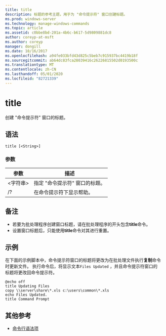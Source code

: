 ```yaml
---
title: title
description: 标题的参考主题，用于为 "命令提示符" 窗口创建标题。
ms.prod: windows-server
ms.technology: manage-windows-commands
ms.topic: article
ms.assetid: c0bbe8bd-201a-4b6c-b617-5d9809881dc8
author: coreyp-at-msft
ms.author: coreyp
manager: dongill
ms.date: 10/16/2017
ms.openlocfilehash: a94fe033bfd43d825c5beb7c915937bc4419b18f
ms.sourcegitcommit: ab64dc83fca28039416c26226815502d0193500c
ms.translationtype: MT
ms.contentlocale: zh-CN
ms.lasthandoff: 05/01/2020
ms.locfileid: "82721339"
---
```

# <a name="title"></a>title

创建 "命令提示符" 窗口的标题。



## <a name="syntax"></a>语法

```
title [<String>]
```

### <a name="parameters"></a>参数

|参数|描述|
|---------|-----------|
|\<字符串>|指定 "命令提示符" 窗口的标题。|
|/?|在命令提示符下显示帮助。|

## <a name="remarks"></a>备注

-   若要为批处理程序创建窗口标题，请在批处理程序的开头包含**title**命令。
-   设置窗口标题后，只能使用**title**命令对其进行重置。

## <a name="examples"></a>示例

在下面的示例脚本中，命令提示符窗口的标题将更改为在批处理文件执行**复制**命令时更新文件。 执行命令后，将显示文本`Files Updated` ，并且命令提示符窗口的标题将更改回命令提示符。
```
@echo off
title Updating Files
copy \\server\share\*.xls c:\users\common\*.xls
echo Files Updated.
title Command Prompt
```

## <a name="additional-references"></a>其他参考

- [命令行语法项](command-line-syntax-key.md)